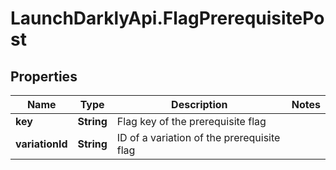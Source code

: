 # LaunchDarklyApi.FlagPrerequisitePost

## Properties

Name | Type | Description | Notes
------------ | ------------- | ------------- | -------------
**key** | **String** | Flag key of the prerequisite flag | 
**variationId** | **String** | ID of a variation of the prerequisite flag | 


